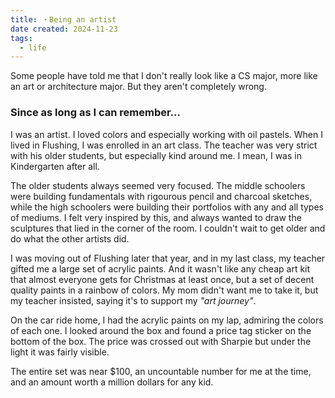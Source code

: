 ```yaml
---
title: ・Being an artist
date created: 2024-11-23
tags:
  - life
---
```


Some people have told me that I don't really look like a CS major, more like an art or architecture major. But they aren't completely wrong.

### Since as long as I can remember...
I was an artist. I loved colors and especially working with oil pastels. When I lived in Flushing, I was enrolled in an art class. The teacher was very strict with his older students, but especially kind around me. I mean, I was in Kindergarten after all.  

The older students always seemed very focused. The middle schoolers were building fundamentals with rigourous pencil and charcoal sketches, while the high schoolers were building their portfolios with any and all types of mediums. I felt very inspired by this, and always wanted to draw the sculptures that lied in the corner of the room. I couldn't wait to get older and do what the other artists did.  

I was moving out of Flushing later that year, and in my last class, my teacher gifted me a large set of acrylic paints. And it wasn't like any cheap art kit that almost everyone gets for Christmas at least once, but a set of decent quality paints in a rainbow of colors. My mom didn't want me to take it, but my teacher insisted, saying it's to support my *"art journey"*.  

On the car ride home, I had the acrylic paints on my lap, admiring the colors of each one. I looked around the box and found a price tag sticker on the bottom of the box. The price was crossed out with Sharpie but under the light it was fairly visible.  

The entire set was near $100, an uncountable number for me at the time, and an amount worth a million dollars for any kid. 